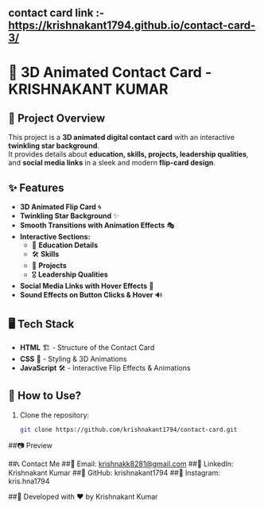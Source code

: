
## contact card link :- https://krishnakant1794.github.io/contact-card-3/ 
# 🌟 3D Animated Contact Card - KRISHNAKANT KUMAR  

## 🎯 Project Overview  
This project is a **3D animated digital contact card** with an interactive **twinkling star background**.  
It provides details about **education, skills, projects, leadership qualities**, and **social media links** in a sleek and modern **flip-card design**.  

## ✨ Features  
- **3D Animated Flip Card** 🌀  
- **Twinkling Star Background** ✨  
- **Smooth Transitions with Animation Effects** 🎭  
- **Interactive Sections:**
  - 📖 **Education Details**
  - 🛠️ **Skills**
  - 🚀 **Projects**
  - 🎖️ **Leadership Qualities**
- **Social Media Links with Hover Effects** 🔗  
- **Sound Effects on Button Clicks & Hover** 🔊  

## 🖥️ Tech Stack  
- **HTML** 🏗️ - Structure of the Contact Card  
- **CSS** 🎨 - Styling & 3D Animations  
- **JavaScript** 🛠️ - Interactive Flip Effects & Animations  

## 📌 How to Use?  
1. Clone the repository:  
   ```sh
   git clone https://github.com/krishnakant1794/contact-card.git


##📷 Preview

##📞 Contact Me
##📧 Email: krishnakk8281@gmail.com
##📌 LinkedIn: Krishnakant Kumar
##📌 GitHub: krishnakant1794
##📌 Instagram: kris.hna1794

##🚀 Developed with ❤️ by Krishnakant Kumar
